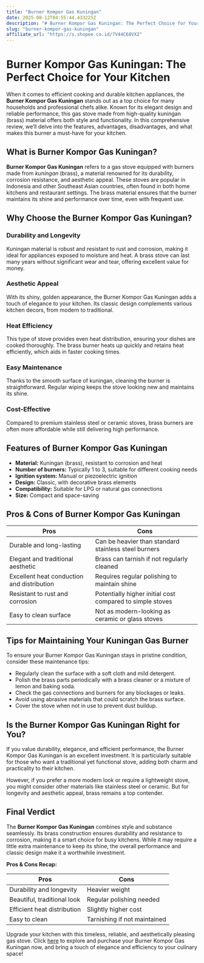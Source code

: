 ```yaml
---
title: "Burner Kompor Gas Kuningan"
date: 2025-08-12T04:55:44.433225Z
description: "# Burner Kompor Gas Kuningan: The Perfect Choice for Your Kitchen..."
slug: "burner-kompor-gas-kuningan"
affiliate_url: "https://s.shopee.co.id/7V44C68VX2"
---
```

# Burner Kompor Gas Kuningan: The Perfect Choice for Your Kitchen

When it comes to efficient cooking and durable kitchen appliances, the **Burner Kompor Gas Kuningan** stands out as a top choice for many households and professional chefs alike. Known for its elegant design and reliable performance, this gas stove made from high-quality kuningan (brass) material offers both style and functionality. In this comprehensive review, we’ll delve into the features, advantages, disadvantages, and what makes this burner a must-have for your kitchen.

## What is Burner Kompor Gas Kuningan?

**Burner Kompor Gas Kuningan** refers to a gas stove equipped with burners made from *kuningan* (brass), a material renowned for its durability, corrosion resistance, and aesthetic appeal. These stoves are popular in Indonesia and other Southeast Asian countries, often found in both home kitchens and restaurant settings. The brass material ensures that the burner maintains its shine and performance over time, even with frequent use.

## Why Choose the Burner Kompor Gas Kuningan?

### Durability and Longevity

Kuningan material is robust and resistant to rust and corrosion, making it ideal for appliances exposed to moisture and heat. A brass stove can last many years without significant wear and tear, offering excellent value for money.

### Aesthetic Appeal

With its shiny, golden appearance, the Burner Kompor Gas Kuningan adds a touch of elegance to your kitchen. Its classic design complements various kitchen decors, from modern to traditional.

### Heat Efficiency

This type of stove provides even heat distribution, ensuring your dishes are cooked thoroughly. The brass burner heats up quickly and retains heat efficiently, which aids in faster cooking times.

### Easy Maintenance

Thanks to the smooth surface of kuningan, cleaning the burner is straightforward. Regular wiping keeps the stove looking new and maintains its shine.

### Cost-Effective

Compared to premium stainless steel or ceramic stoves, brass burners are often more affordable while still delivering high performance.

## Features of Burner Kompor Gas Kuningan

- **Material:** Kuningan (brass), resistant to corrosion and heat
- **Number of burners:** Typically 1 to 3, suitable for different cooking needs
- **Ignition system:** Manual or piezoelectric ignition
- **Design:** Classic, with decorative brass elements
- **Compatibility:** Suitable for LPG or natural gas connections
- **Size:** Compact and space-saving

## Pros & Cons of Burner Kompor Gas Kuningan

| Pros | Cons |
| --- | --- |
| Durable and long-lasting | Can be heavier than standard stainless steel burners |
| Elegant and traditional aesthetic | Brass can tarnish if not regularly cleaned |
| Excellent heat conduction and distribution | Requires regular polishing to maintain shine |
| Resistant to rust and corrosion | Potentially higher initial cost compared to simple stoves |
| Easy to clean surface | Not as modern-looking as ceramic or glass stoves |

## Tips for Maintaining Your Kuningan Gas Burner

To ensure your Burner Kompor Gas Kuningan stays in pristine condition, consider these maintenance tips:

- Regularly clean the surface with a soft cloth and mild detergent.
- Polish the brass parts periodically with a brass cleaner or a mixture of lemon and baking soda.
- Check the gas connections and burners for any blockages or leaks.
- Avoid using abrasive materials that could scratch the brass surface.
- Cover the stove when not in use to prevent dust buildup.

## Is the Burner Kompor Gas Kuningan Right for You?

If you value durability, elegance, and efficient performance, the Burner Kompor Gas Kuningan is an excellent investment. It is particularly suitable for those who want a traditional yet functional stove, adding both charm and practicality to their kitchen.

However, if you prefer a more modern look or require a lightweight stove, you might consider other materials like stainless steel or ceramic. But for longevity and aesthetic appeal, brass remains a top contender.

## Final Verdict

The **Burner Kompor Gas Kuningan** combines style and substance seamlessly. Its brass construction ensures durability and resistance to corrosion, making it a smart choice for busy kitchens. While it may require a little extra maintenance to keep its shine, the overall performance and classic design make it a worthwhile investment.

**Pros & Cons Recap:**

| Pros | Cons |
| --- | --- |
| Durability and longevity | Heavier weight |
| Beautiful, traditional look | Regular polishing needed |
| Efficient heat distribution | Slightly higher cost |
| Easy to clean | Tarnishing if not maintained |

Upgrade your kitchen with this timeless, reliable, and aesthetically pleasing gas stove. Click [here](https://s.shopee.co.id/7V44C68VX2) to explore and purchase your Burner Kompor Gas Kuningan now, and bring a touch of elegance and efficiency to your culinary space!